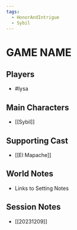 ```yaml
---
tags:
  - HonorAndIntrigue
  - Sybil
---
```


# GAME NAME
## Players
- #lysa 
## Main Characters
- [[Sybil]]
## Supporting Cast
- [[El Mapache]]
## World Notes
- Links to Setting Notes

## Session Notes
- [[20231209]]